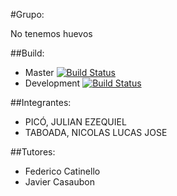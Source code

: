 #Grupo: 

No tenemos huevos

##Build:

- Master   		 [![Build Status](https://travis-ci.com/dds-utn/2016-mn-group-02.svg?token=pLHpFEsKnpotZxuQDUUZ&branch=master)](https://travis-ci.com/dds-utn/2016-mn-group-02)
- Development    [![Build Status](https://travis-ci.com/dds-utn/2016-mn-group-02.svg?token=pLHpFEsKnpotZxuQDUUZ&branch=Development4)](https://travis-ci.com/dds-utn/2016-mn-group-02)

##Integrantes:
- PICÓ, JULIAN EZEQUIEL
- TABOADA, NICOLAS LUCAS JOSE

##Tutores:
- Federico Catinello
- Javier Casaubon
